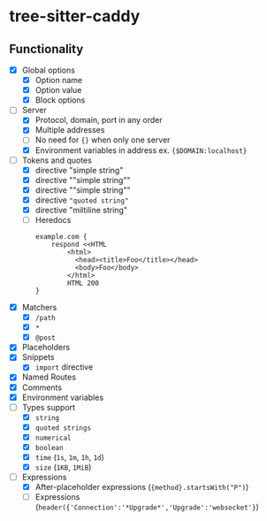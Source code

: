 # tree-sitter-caddy



## Functionality

- [x] Global options
    - [x] Option name
    - [x] Option value
    - [x] Block options
- [ ] Server 
    - [x] Protocol, domain, port in any order 
    - [x] Multiple addresses
    - [ ] No need for `{}` when only one server
    - [x] Environment variables in address ex. `{$DOMAIN:localhost}`
- [ ] Tokens and quotes
    - [x] directive "simple string"
    - [x] directive "\"simple string\""
    - [x] directive "\"simple string\""
    - [x] directive `"quoted string"`
    - [x] directive "miltiline
        string"
    - [ ] Heredocs
        ```
        example.com {
            respond <<HTML
                <html>
                  <head><title>Foo</title></head>
                  <body>Foo</body>
                </html>
                HTML 200
        }
        ```
- [x] Matchers
    - [x] `/path`
    - [x] `*`
    - [x] `@post`
- [x] Placeholders
- [x] Snippets
    - [x] `import` directive
- [x] Named Routes
- [x] Comments
- [x] Environment variables
- [ ] Types support
    - [x] `string`
    - [x] `quoted strings`
    - [x] `numerical`
    - [x] `boolean`
    - [x] `time` (`1s`, `1m`, `1h`, `1d`)
    - [x] `size` (`1KB`, `1MiB`)
- [ ] Expressions
    - [x] After-placeholder expressions (`{method}.startsWith("P")`)
    - [ ] Expressions (`header({'Connection':'*Upgrade*','Upgrade':'websocket'}`) 
